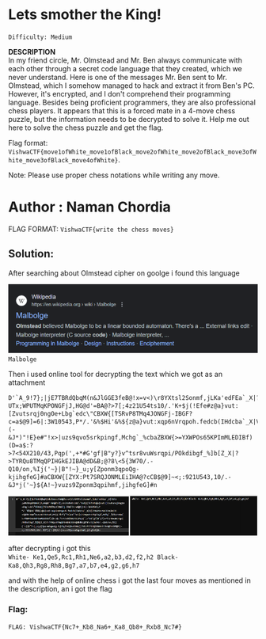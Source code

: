 # Lets smother the King!
`Difficulty: Medium`

**DESCRIPTION**<br>
In my friend circle, Mr. Olmstead and Mr. Ben always communicate with each other through a secret code language that they created, which we never understand. Here is one of the messages Mr. Ben sent to Mr. Olmstead, which I somehow managed to hack and extract it from Ben's PC. However, it's encrypted, and I don't comprehend their programming language. Besides being proficient programmers, they are also professional chess players. It appears that this is a forced mate in a 4-move chess puzzle, but the information needs to be decrypted to solve it. Help me out here to solve the chess puzzle and get the flag.

Flag format: `VishwaCTF{move1ofWhite_move1ofBlack_move2ofWhite_move2ofBlack_move3ofWhite_move3ofBlack_move4ofWhite}`.

Note: Please use proper chess notations while writing any move.

# Author : Naman Chordia

FLAG FORMAT: `VishwaCTF{write the chess moves}`

## Solution:

After searching about Olmstead cipher on goolge i found this language

![](../../assets/1_Uh2mrWPpj53R3DDG_d6vBQ.png)
`Malbolge`

Then i used online tool for decrypting the text which we got as an attachment

```
D'`A_9!7};|jE7TBRdQbqM(n&JlGGE3feB@!x=v<)\r8YXtsl2Sonmf,jLKa'edFEa`_X|?UTx;WPUTMqKPONGFjJ,HG@d'=BA@?>7[;4z21U54ts10/.'K+$j(!Efe#z@a}vut:[Zvutsrqj0ngOe+Lbg`edc\"CBXW{[TSRvP8TMq4JONGFj-IBGF?c=a$@9]=6|:3W10543,P*/.'&%$Hi'&%${z@a}vut:xqp6nVrqpoh.fedcb(IHdcba`_X|V[ZYXWPOsMLKJINGkKJI+G@dDCBA#"8=6Z4z21U5ut,P0)(-&J*)"!E}e#"!x>|uzs9qvo5srkpingf,Mchg`_%cbaZBXW{>=YXWPOs65KPImMLEDIBf)(D=a$:?>7<54X210/43,Pqp(',+*#G'gf|B"y?}v^tsr8vuWsrqpi/POkdibgf_%]b[Z_X|?>TYRQu8TMqQPIHGkEJIBA@dD&B;@?8\<5{3W70/.-Q10/on,%Ij('~}|B"!~}_u;y[Zponm3qpoQg-kjihgfeG]#aCBXW{[ZYX:Pt7SRQJONMLEiIHA@?cCB$@9]~<;:921U543,10/.-&J*j('~}${A!~}vuzs9Zponm3qpihmf,jihgfeG]#n
```


![](../../assets/1_i48prtwVUr6WlBUWZuO_Ww.png)

after decrypting i got this<br>
`White- Ke1,Qe5,Rc1,Rh1,Ne6,a2,b3,d2,f2,h2 Black- Ka8,Qh3,Rg8,Rh8,Bg7,a7,b7,e4,g2,g6,h7`

and with the help of online chess i got the last four moves as mentioned in the description, an i got the flag

### Flag:
`FLAG: VishwaCTF{Nc7+_Kb8_Na6+_Ka8_Qb8+_Rxb8_Nc7#}`